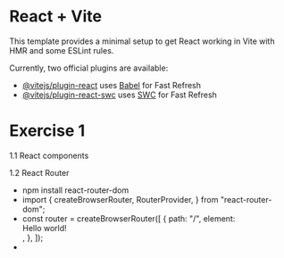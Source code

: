 # React + Vite

This template provides a minimal setup to get React working in Vite with HMR and some ESLint rules.

Currently, two official plugins are available:

- [@vitejs/plugin-react](https://github.com/vitejs/vite-plugin-react/blob/main/packages/plugin-react/README.md) uses [Babel](https://babeljs.io/) for Fast Refresh
- [@vitejs/plugin-react-swc](https://github.com/vitejs/vite-plugin-react-swc) uses [SWC](https://swc.rs/) for Fast Refresh

# Exercise 1

1.1 React components

1.2 React Router

- npm install react-router-dom
- import {
  createBrowserRouter,
  RouterProvider,
  } from "react-router-dom";
- const router = createBrowserRouter([
  {
  path: "/",
  element: <div>Hello world!</div>,
  },
  ]);
- <RouterProvider router={router} />
